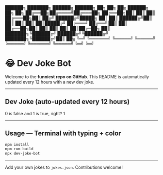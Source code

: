 ██████╗ ███████╗ ██████╗     ██████╗ ██╗   ██╗     ██╗      ██████╗ ██╗  ██╗
██╔══██╗██╔════╝██╔═══██╗    ██╔══██╗██║   ██║     ██║     ██╔═══██╗██║ ██╔╝
██████╔╝█████╗  ██║   ██║    ██████╔╝██║   ██║     ██║     ██║   ██║█████╔╝
██╔═══╝ ██╔══╝  ██║   ██║    ██╔══██╗██║   ██║     ██║     ██║   ██║██╔═██╗
██║     ███████╗╚██████╔╝    ██████╔╝╚██████╔╝     ███████╗╚██████╔╝██║  ██╗
╚═╝     ╚══════╝ ╚═════╝     ╚═════╝  ╚═════╝      ╚══════╝ ╚═════╝ ╚═╝  ╚═╝

# 😂 Dev Joke Bot

Welcome to the **funniest repo on GitHub**. This README is automatically updated every 12 hours with a new dev joke.

---

## Dev Joke (auto-updated every 12 hours)

<!-- JOKE_START -->
0 is false and 1 is true, right? 1
<!-- JOKE_END -->

---

## Usage — Terminal with typing + color

```bash
npm install
npm run build
npx dev-joke-bot
```

---

Add your own jokes to `jokes.json`. Contributions welcome!
